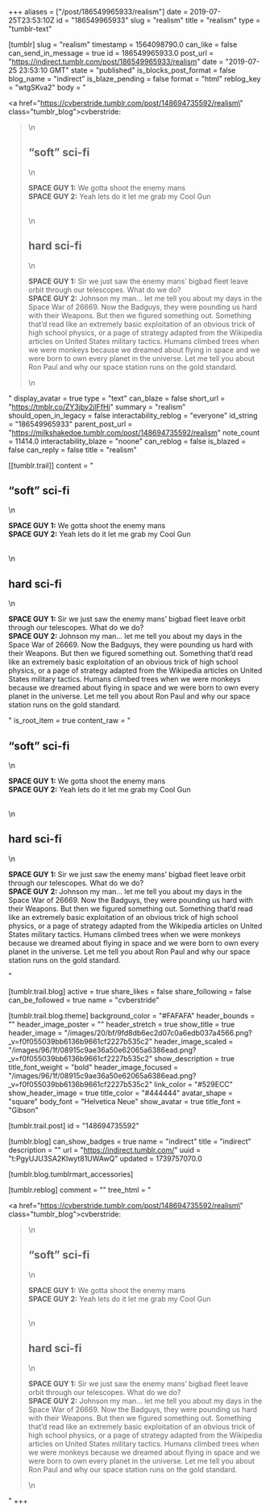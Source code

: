 +++
aliases = ["/post/186549965933/realism"]
date = 2019-07-25T23:53:10Z
id = "186549965933"
slug = "realism"
title = "realism"
type = "tumblr-text"

[tumblr]
slug = "realism"
timestamp = 1564098790.0
can_like = false
can_send_in_message = true
id = 186549965933.0
post_url = "https://indirect.tumblr.com/post/186549965933/realism"
date = "2019-07-25 23:53:10 GMT"
state = "published"
is_blocks_post_format = false
blog_name = "indirect"
is_blaze_pending = false
format = "html"
reblog_key = "wtgSKva2"
body = "<p><a href=\"https://cvberstride.tumblr.com/post/148694735592/realism\" class=\"tumblr_blog\">cvberstride</a>:</p><blockquote>\n<h2>“soft” sci-fi</h2>\n<p><b>SPACE GUY 1:</b> We gotta shoot the enemy mans<b><br/>SPACE GUY 2:</b> Yeah lets do it let me grab my Cool Gun<br/><br/></p>\n<h2>hard sci-fi</h2>\n<p><b>SPACE GUY 1:</b> Sir we just saw the enemy mans’ bigbad fleet leave orbit through our telescopes. What do we do?<br/><b>SPACE GUY 2:</b> Johnson my man… let me tell you about my days in the Space War of 26669. Now the Badguys, they were pounding us hard with their Weapons. But then we figured something out. Something that’d read like an extremely basic exploitation of an obvious trick of high school physics, or a page of strategy adapted from the Wikipedia articles on United States military tactics. Humans climbed trees when we were monkeys because we dreamed about flying in space and we were born to own every planet in the universe. Let me tell you about Ron Paul and why our space station runs on the gold standard.<br/></p>\n</blockquote>"
display_avatar = true
type = "text"
can_blaze = false
short_url = "https://tmblr.co/ZY3jby2jlFfHj"
summary = "realism"
should_open_in_legacy = false
interactability_reblog = "everyone"
id_string = "186549965933"
parent_post_url = "https://milkshakedoe.tumblr.com/post/148694735592/realism"
note_count = 11414.0
interactability_blaze = "noone"
can_reblog = false
is_blazed = false
can_reply = false
title = "realism"

[[tumblr.trail]]
content = "<p><h2>&ldquo;soft&rdquo; sci-fi</h2>\n<p><b>SPACE GUY 1:</b> We gotta shoot the enemy mans<b><br />SPACE GUY 2:</b> Yeah lets do it let me grab my Cool Gun<br /><br /></p>\n<h2>hard sci-fi</h2>\n<p><b>SPACE GUY 1:</b> Sir we just saw the enemy mans&rsquo; bigbad fleet leave orbit through our telescopes. What do we do?<br /><b>SPACE GUY 2:</b> Johnson my man&hellip; let me tell you about my days in the Space War of 26669. Now the Badguys, they were pounding us hard with their Weapons. But then we figured something out. Something that&rsquo;d read like an extremely basic exploitation of an obvious trick of high school physics, or a page of strategy adapted from the Wikipedia articles on United States military tactics. Humans climbed trees when we were monkeys because we dreamed about flying in space and we were born to own every planet in the universe. Let me tell you about Ron Paul and why our space station runs on the gold standard.<br /></p></p>"
is_root_item = true
content_raw = "<p><h2>“soft” sci-fi</h2>\n<p><b>SPACE GUY 1:</b> We gotta shoot the enemy mans<b><br>SPACE GUY 2:</b> Yeah lets do it let me grab my Cool Gun<br><br></p>\n<h2>hard sci-fi</h2>\n<p><b>SPACE GUY 1:</b> Sir we just saw the enemy mans’ bigbad fleet leave orbit through our telescopes. What do we do?<br><b>SPACE GUY 2:</b> Johnson my man… let me tell you about my days in the Space War of 26669. Now the Badguys, they were pounding us hard with their Weapons. But then we figured something out. Something that’d read like an extremely basic exploitation of an obvious trick of high school physics, or a page of strategy adapted from the Wikipedia articles on United States military tactics. Humans climbed trees when we were monkeys because we dreamed about flying in space and we were born to own every planet in the universe. Let me tell you about Ron Paul and why our space station runs on the gold standard.<br></p></p>"

[tumblr.trail.blog]
active = true
share_likes = false
share_following = false
can_be_followed = true
name = "cvberstride"

[tumblr.trail.blog.theme]
background_color = "#FAFAFA"
header_bounds = ""
header_image_poster = ""
header_stretch = true
show_title = true
header_image = "/images/20/bf/9fd8db6ec2d07c0a6edb037a4566.png?_v=f0f055039bb6136b9661cf2227b535c2"
header_image_scaled = "/images/96/1f/08915c9ae36a50e62065a6386ead.png?_v=f0f055039bb6136b9661cf2227b535c2"
show_description = true
title_font_weight = "bold"
header_image_focused = "/images/96/1f/08915c9ae36a50e62065a6386ead.png?_v=f0f055039bb6136b9661cf2227b535c2"
link_color = "#529ECC"
show_header_image = true
title_color = "#444444"
avatar_shape = "square"
body_font = "Helvetica Neue"
show_avatar = true
title_font = "Gibson"

[tumblr.trail.post]
id = "148694735592"

[tumblr.blog]
can_show_badges = true
name = "indirect"
title = "indirect"
description = ""
url = "https://indirect.tumblr.com/"
uuid = "t:PgyUJU3SA2Klwyt81UWAwQ"
updated = 1739757070.0

[tumblr.blog.tumblrmart_accessories]

[tumblr.reblog]
comment = ""
tree_html = "<p><a href=\"https://cvberstride.tumblr.com/post/148694735592/realism\" class=\"tumblr_blog\">cvberstride</a>:</p><blockquote>\n<h2>“soft” sci-fi</h2>\n<p><b>SPACE GUY 1:</b> We gotta shoot the enemy mans<b><br>SPACE GUY 2:</b> Yeah lets do it let me grab my Cool Gun<br><br></p>\n<h2>hard sci-fi</h2>\n<p><b>SPACE GUY 1:</b> Sir we just saw the enemy mans’ bigbad fleet leave orbit through our telescopes. What do we do?<br><b>SPACE GUY 2:</b> Johnson my man… let me tell you about my days in the Space War of 26669. Now the Badguys, they were pounding us hard with their Weapons. But then we figured something out. Something that’d read like an extremely basic exploitation of an obvious trick of high school physics, or a page of strategy adapted from the Wikipedia articles on United States military tactics. Humans climbed trees when we were monkeys because we dreamed about flying in space and we were born to own every planet in the universe. Let me tell you about Ron Paul and why our space station runs on the gold standard.<br></p>\n</blockquote>"
+++
